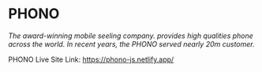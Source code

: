 # PHONO

_The award-winning mobile seeling company. provides high qualities phone across the world. In recent years, the PHONO served nearly 20m customer._

PHONO Live Site Link: https://phono-js.netlify.app/ <br>
